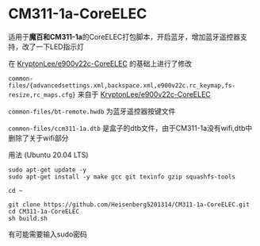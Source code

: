 # CM311-1a-CoreELEC
适用于**魔百和CM311-1a**的CoreELEC打包脚本，开启蓝牙，增加蓝牙遥控器支持，改了一下LED指示灯

在 [KryptonLee/e900v22c-CoreELEC](https://github.com/KryptonLee/e900v22c-CoreELEC.git) 的基础上进行了修改

`common-files/{advancedsettings.xml,backspace.xml,e900v22c.rc_keymap,fs-resize,rc_maps.cfg}` 来自于 [KryptonLee/e900v22c-CoreELEC](https://github.com/KryptonLee/e900v22c-CoreELEC.git)

`common-files/bt-remote.hwdb` 为蓝牙遥控器按键文件

`common-files/ccm311-1a.dtb` 是盒子的dtb文件，由于CM311-1a没有wifi,dtb中删除了关于wifi部分

用法 (Ubuntu 20.04 LTS)
```
sudo apt-get update -y
sudo apt-get install -y make gcc git texinfo gzip squashfs-tools
```

```
cd ~

git clone https://github.com/Heisenberg5201314/CM311-1a-CoreELEC.git
cd CM311-1a-CoreELEC
sh build.sh
```
有可能需要输入sudo密码

